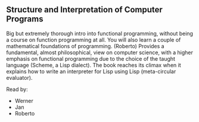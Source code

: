 ## Structure and Interpretation of Computer Programs
Big but extremely thorough intro into functional programming, without being a course on function programming at all. You will also learn a couple of mathematical foundations of programming.
(Roberto) Provides a fundamental, almost philosophical, view on computer science, with a higher emphasis on functional programming due to the choice of the taught language (Scheme, a Lisp dialect). The book reaches its climax when it explains how to write an interpreter for Lisp using Lisp (meta-circular evaluator).

Read by:
* Werner
* Jan
* Roberto